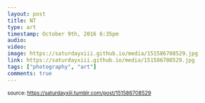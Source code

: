 ```yaml
---
layout: post
title: NT
type: art
timestamp: October 9th, 2016 6:35pm
audio: 
video: 
image: https://saturdayxiii.github.io/media/151586708529.jpg
link: https://saturdayxiii.github.io/media/151586708529.jpg
tags: ["photography", "art"]
comments: true
---
```

  
<small>source: https://saturdayxiii.tumblr.com/post/151586708529</small>